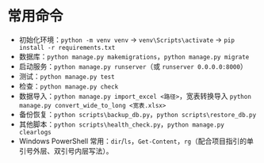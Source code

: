# 常用命令
- 初始化环境：`python -m venv venv` → `venv\Scripts\activate` → `pip install -r requirements.txt`
- 数据库：`python manage.py makemigrations`，`python manage.py migrate`
- 启动服务：`python manage.py runserver`（或 `runserver 0.0.0.0:8000`）
- 测试：`python manage.py test`
- 检查：`python manage.py check`
- 数据导入：`python manage.py import_excel <路径>`，宽表转换导入 `python manage.py convert_wide_to_long <宽表.xlsx>`
- 备份恢复：`python scripts\backup_db.py`，`python scripts\restore_db.py`
- 其他脚本：`python scripts\health_check.py`，`python manage.py clearlogs`
- Windows PowerShell 常用：`dir`/`ls`，`Get-Content`，`rg`（配合项目指引的单引号外层、双引号内层写法）。